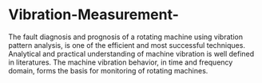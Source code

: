 # Vibration-Measurement-
The fault diagnosis and prognosis of a rotating machine using vibration pattern  analysis, is one of the efficient and most successful techniques. Analytical and  practical understanding of machine vibration is well defined in literatures. The  machine vibration behavior, in time and frequency domain, forms the basis for  monitoring of rotating machines.
